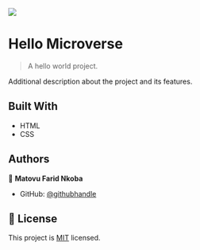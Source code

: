 ![](https://img.shields.io/badge/Microverse-blueviolet)

# Hello Microverse

> A hello world project.


Additional description about the project and its features.

## Built With

- HTML
- CSS


## Authors

👤 **Matovu Farid Nkoba**

- GitHub: [@githubhandle](https://github.com/matovu-farid)


## 📝 License

This project is [MIT](./MIT.md) licensed.
